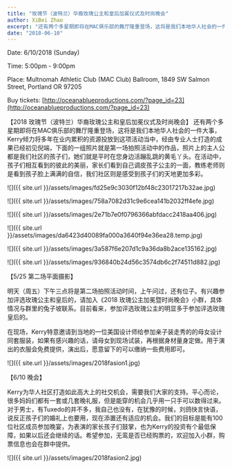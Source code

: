 ```yaml
---
title: "玫瑰节（波特兰）华裔玫瑰公主和皇后加冕仪式及时尚晚会"
author: XiBei Zhao
excerpt: "还有两个多星期即将在MAC俱乐部的舞厅隆重登场，这将是我们本地华人社会的一件大事，Kerry倾力将多年在业内累积的资源投放到这项活动当中，经由专业人士打造的成果已经初见倪端，下面的一组照片就是第一场拍照活动中的作品，照片上的主人公都是我们社区的孩子们，她们就是平时在您身边活蹦乱跳的黄毛丫头。在活动中，孩子们相互看到的彼此的美丽，家长们看到自己调皮孩子公主的一面，教练老师则是看到孩子脸上满满的自信，我们社区则是感受到孩子们的天地更加多彩。"
date: "2018-06-10"
---
```


Date: 6/10/2018 (Sunday)

Time: 5:00pm - 9:00pm

Place: Multnomah Athletic Club (MAC Club) Ballroom, 1849 SW Salmon Street, Portland OR 97205

Buy tickets: [http://oceanablueproductions.com/?page_id=23](http://oceanablueproductions.com/?page_id=23)


【2018 玫瑰节（波特兰）华裔玫瑰公主和皇后加冕仪式及时尚晚会】 还有两个多星期即将在MAC俱乐部的舞厅隆重登场，这将是我们本地华人社会的一件大事，Kerry倾力将多年在业内累积的资源投放到这项活动当中，经由专业人士打造的成果已经初见倪端，下面的一组照片就是第一场拍照活动中的作品，照片上的主人公都是我们社区的孩子们，她们就是平时在您身边活蹦乱跳的黄毛丫头。在活动中，孩子们相互看到的彼此的美丽，家长们看到自己调皮孩子公主的一面，教练老师则是看到孩子脸上满满的自信，我们社区则是感受到孩子们的天地更加多彩。

![]({{ site.url }}/assets/images/fd25e9c3030f12bf48c23017217b32ae.jpg)

![]({{ site.url }}/assets/images/758a7082d31c9e6cea141b2032ff4efe.jpg)

![]({{ site.url }}/assets/images/2e71b7e0f0796366abfdacc2418aa406.jpg)

![]({{ site.url }}/assets/images/da6423d40089fa000a3640f94e36ea28.temp.jpg)

![]({{ site.url }}/assets/images/3a587f6e207d1c9a36da8b2ace135162.jpg)

![]({{ site.url }}/assets/images/936840b24d56c3574db6c2f74511d882.jpg)

【5/25 第二场平面摄影】

明天（周五）下午三点将是第二场拍照活动时间，上午问过，还有位子。有兴趣参加评选玫瑰公主和皇后的，请加入《2018 玫瑰公主加冕暨时尚晚会》小群，具体情况与群里的兔子坡联系。目前看来，参加评选玫瑰公主的明显多于参加评选玫瑰皇后的。

在现场，Kerry特意邀请到当地的一位美国设计师给参加亲子装走秀的的母女设计同套服装，如果有感兴趣的话，请母女到现场试装，再根据身材量身定做。用于演出的衣服会免费提供，演出后，愿意留下的可以缴纳一些费用即可。

![]({{ site.url }}/assets/images/2018fasion1.jpg)

【6/10 晚会】

Kerry为华人社区打造如此高大上的社交机会，需要我们大家的支持。平心而论，很多妈妈们都有一套或几套晚礼服，但是能穿的机会几乎用一只手可以数得过来。对于男士，有Tuxedo的并不多，我自己也没有，在犹豫的时候，刘鸽快言快语，说反正孩子们的婚礼上也要用，现在添置还有适应的机会。我们的目标是能有100位社区成员参加晚宴，为表演的家长孩子们鼓掌，也为Kerry的投资有个最低保障，如果以后还会继续的话。希望参加，无鸾是否已经购票的，欢迎加入小群，购票信息也会在群中提供。

![]({{ site.url }}/assets/images/2018fasion2.jpg)
